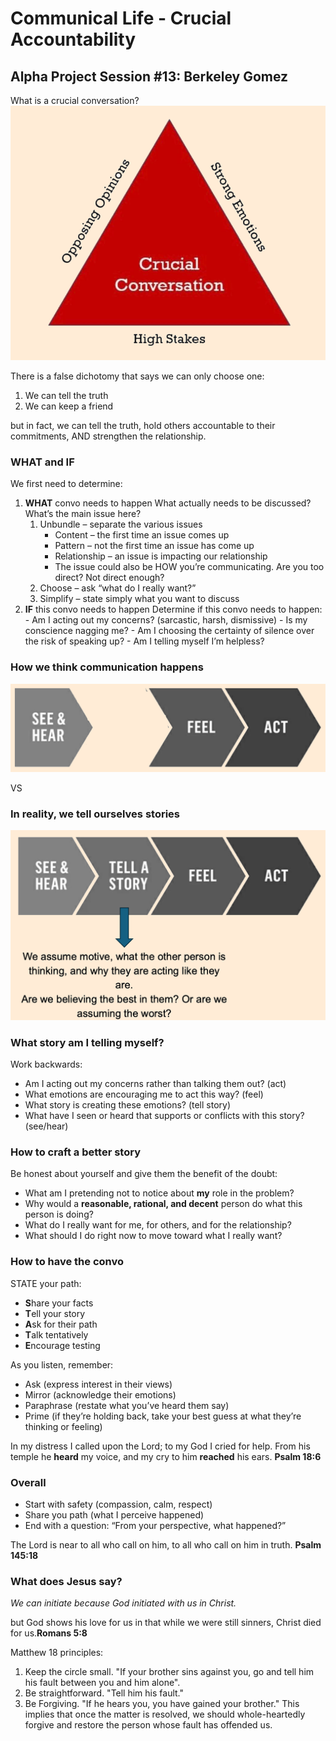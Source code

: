 # Communical Life - Crucial Accountability
## Alpha Project Session #13: Berkeley Gomez

What is a crucial conversation?
![Crucial Conversation](img/cruc_convo.png)

There is a false dichotomy that says we can only choose one:
1. We can tell the truth
2. We can keep a friend

but in fact, we can tell the truth, hold others accountable to their commitments, AND strengthen the relationship.

### WHAT and IF

We first need to determine:
1. **WHAT** convo needs to happen
    What actually needs to be discussed? What’s the main issue here?
   1. Unbundle – separate the various issues
      - Content – the first time an issue comes up
      - Pattern – not the first time an issue has come up
      - Relationship – an issue is impacting our relationship
      - The issue could also be HOW you’re communicating. Are you too direct? Not direct enough?
   2. Choose – ask “what do I really want?”
   3. Simplify – state simply what you want to discuss
2. **IF** this convo needs to happen
    Determine if this convo needs to happen:
       - Am I acting out my concerns? (sarcastic, harsh, dismissive)
       - Is my conscience nagging me?
       - Am I choosing the certainty of silence over the risk of speaking up?
       - Am I telling myself I’m helpless?

### How we think communication happens
![](img/expect.png)

VS

### In reality, we tell ourselves stories
![](img/tell_a_story.png)

### What story am I telling myself?
Work backwards:
- Am I acting out my concerns rather than talking them out? (act)
- What emotions are encouraging me to act this way? (feel)
- What story is creating these emotions? (tell story)
- What have I seen or heard that supports or conflicts with this story? (see/hear)

### How to craft a better story
Be honest about yourself and give them the benefit of the doubt:
- What am I pretending not to notice about **my** role in the problem?
- Why would a **reasonable, rational, and decent** person do what this person is doing?
- What do I really want for me, for others, and for the relationship?
- What should I do right now to move toward what I really want?

### How to have the convo

STATE your path:
- **S**hare your facts
- **T**ell your story
- **A**sk for their path
- **T**alk tentatively
- **E**ncourage testing

As you listen, remember:
- Ask (express interest in their views)
- Mirror (acknowledge their emotions)
- Paraphrase (restate what you’ve heard them say)
- Prime (if they’re holding back, take your best guess
at what they’re thinking or feeling)

In my distress I called upon the Lord; to my God I cried for help. From his temple he **heard** my voice, and my cry to him **reached** his ears. **Psalm 18:6**

### Overall
- Start with safety (compassion, calm, respect)
- Share you path (what I perceive happened)
- End with a question: “From your perspective, what happened?”

The Lord is near to all who call on him, to all who call on him in truth. **Psalm 145:18**

### What does Jesus say?
*We can initiate because God initiated with us in Christ.*

but God shows his love for us in that while we were still sinners, Christ died for us.**Romans 5:8**

Matthew 18 principles:
1. Keep the circle small. "If your brother sins against you, go and tell him his fault between you and him alone".
2. Be straightforward. "Tell him his fault."
3. Be Forgiving. "If he hears you, you have gained your brother." This implies that once the matter is resolved, we should whole-heartedly forgive and restore the person whose fault has offended us.